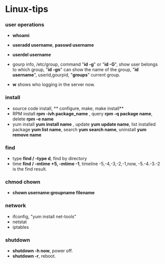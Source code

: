# Linux-tips

### user operations
- **whoami**

- **useradd  username**, **passwd username**
- **userdel  username**
- gourp info, /etc/group, command "**id -g**" or "**id -G**", show user belongs to which group, "**id -gn**" can show the name of the group, "**id username**", userid,gourpid, "**groups**" current group.
- **w** shows who logging in the server now.

### install

- source code install, ** configure, make, make install**
- RPM install **rpm -ivh package_name** , query **rpm -q package name**, delete **rpm -e name**
- yum install **yum install name** , update **yum update name**, list installed package **yum list name**, search **yum search name**, uninstall **yum remove name**

### find

- type **find / -type d**, find by directory
- time **find / -mtime +5, -mtime -1**, timeline -5,-4,-3,-2,-1,now, -5.-4.-3.-2 is the find result.

### chmod chown
- **chown username:groupname filename**


### network

- ifconfig, "yum install net-tools"
- netstat
- iptables


### shutdown
- **shutdown -h now**, power off.
- **shutdown -r**, reboot.
